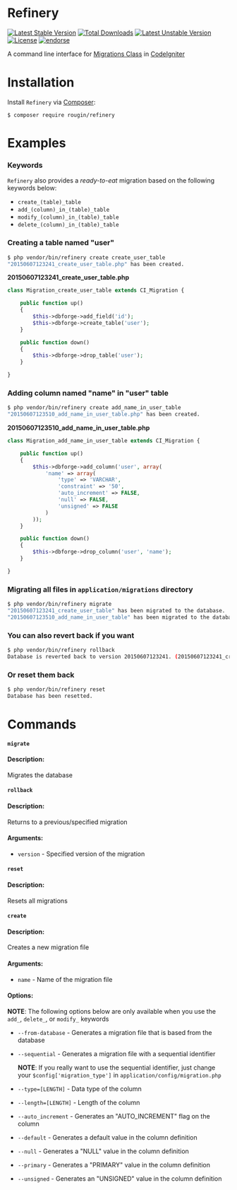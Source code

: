 # Refinery

[![Latest Stable Version](https://poser.pugx.org/rougin/refinery/v/stable)](https://packagist.org/packages/rougin/refinery) [![Total Downloads](https://poser.pugx.org/rougin/refinery/downloads)](https://packagist.org/packages/rougin/refinery) [![Latest Unstable Version](https://poser.pugx.org/rougin/refinery/v/unstable)](https://packagist.org/packages/rougin/refinery) [![License](https://poser.pugx.org/rougin/refinery/license)](https://packagist.org/packages/rougin/refinery) [![endorse](https://api.coderwall.com/rougin/endorsecount.png)](https://coderwall.com/rougin)

A command line interface for [Migrations Class](http://www.codeigniter.com/user_guide/libraries/migration.html) in [CodeIgniter](http://www.codeigniter.com/)

# Installation

Install ```Refinery``` via [Composer](https://getcomposer.org):

```$ composer require rougin/refinery```

# Examples

### Keywords

```Refinery``` also provides a *ready-to-eat* migration based on the following keywords below:

* ```create_(table)_table```
* ```add_(column)_in_(table)_table```
* ```modify_(column)_in_(table)_table```
* ```delete_(column)_in_(table)_table```

### Creating a table named "user"

```bash
$ php vendor/bin/refinery create create_user_table
"20150607123241_create_user_table.php" has been created.
```

**20150607123241_create_user_table.php**

```php
class Migration_create_user_table extends CI_Migration {

    public function up()
    {
        $this->dbforge->add_field('id');
        $this->dbforge->create_table('user');
    }

    public function down()
    {
        $this->dbforge->drop_table('user');
    }

}
```

### Adding column named "name" in "user" table

```bash
$ php vendor/bin/refinery create add_name_in_user_table
"20150607123510_add_name_in_user_table.php" has been created.
```

**20150607123510_add_name_in_user_table.php**

```php
class Migration_add_name_in_user_table extends CI_Migration {

    public function up()
    {
        $this->dbforge->add_column('user', array(
            'name' => array(
                'type' => 'VARCHAR',
                'constraint' => '50',
                'auto_increment' => FALSE,
                'null' => FALSE,
                'unsigned' => FALSE
            )
        ));
    }

    public function down()
    {
        $this->dbforge->drop_column('user', 'name');
    }

}
```

### Migrating all files in ```application/migrations``` directory

```bash
$ php vendor/bin/refinery migrate
"20150607123241_create_user_table" has been migrated to the database.
"20150607123510_add_name_in_user_table" has been migrated to the database.
```

### You can also revert back if you want

```bash
$ php vendor/bin/refinery rollback
Database is reverted back to version 20150607123241. (20150607123241_create_user_table)
```

### Or reset them back

```bash
$ php vendor/bin/refinery reset
Database has been resetted.
```

# Commands

#### ```migrate```

#### Description:

Migrates the database

#### ```rollback```

#### Description:

Returns to a previous/specified migration

#### Arguments:

* ```version``` - Specified version of the migration

#### ```reset```

#### Description:

Resets all migrations

#### ```create```

#### Description:

Creates a new migration file

#### Arguments:

* ```name``` - Name of the migration file

#### Options:

**NOTE**: The following options below are only available when you use the ```add_```, ```delete_```, or ```modify_``` keywords

* ```--from-database``` - Generates a migration file that is based from the database

* ```--sequential``` - Generates a migration file with a sequential identifier

    **NOTE**: If you really want to use the sequential identifier, just change your ```$config['migration_type']``` in ```application/config/migration.php```

* ```--type=[LENGTH]``` - Data type of the column

* ```--length=[LENGTH]``` - Length of the column

* ```--auto_increment``` - Generates an "AUTO_INCREMENT" flag on the column

* ```--default``` - Generates a default value in the column definition

* ```--null``` - Generates a "NULL" value in the column definition

* ```--primary``` - Generates a "PRIMARY" value in the column definition

* ```--unsigned``` - Generates an "UNSIGNED" value in the column definition